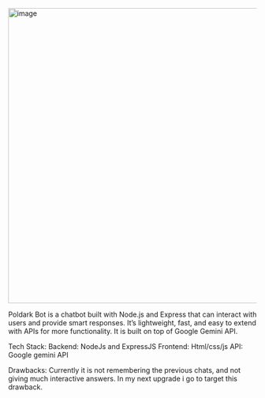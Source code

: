 <img width="1365" height="598" alt="image" src="https://github.com/user-attachments/assets/736516b3-dcc4-472d-a069-c726a6eedcb2" />

Poldark Bot is a chatbot built with Node.js and Express that can interact with users and provide smart responses. It’s lightweight, fast, and easy to extend with APIs for more functionality.
It is built on top of Google Gemini API.

Tech Stack:
Backend: NodeJs and ExpressJS
Frontend: Html/css/js
API: Google gemini API

Drawbacks: Currently it is not remembering the previous chats, and not giving much interactive answers. In my next upgrade i go to target this drawback.

